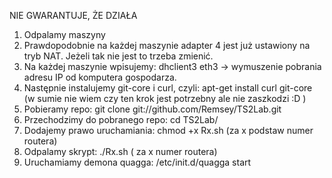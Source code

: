 NIE GWARANTUJE, ŻE DZIAŁA

1. Odpalamy maszyny
2. Prawdopodobnie na każdej maszynie adapter 4 jest już ustawiony na tryb NAT. Jeżeli tak nie jest to trzeba zmienić.
3. Na każdej maszynie wpisujemy: dhclient3 eth3 -> wymuszenie pobrania adresu IP od komputera gospodarza.
4. Następnie instalujemy git-core i curl, czyli: apt-get install curl git-core (w sumie nie wiem czy ten krok jest potrzebny ale nie zaszkodzi :D )
5. Pobieramy repo: git clone git://github.com/Remsey/TS2Lab.git
6. Przechodzimy do pobranego repo: cd TS2Lab/
7. Dodajemy prawo uruchamiania: chmod +x Rx.sh (za x podstaw numer routera)
8. Odpalamy skrypt: ./Rx.sh ( za x numer routera)
9. Uruchamiamy demona quagga: /etc/init.d/quagga start
